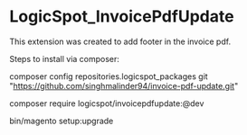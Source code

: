 # LogicSpot_InvoicePdfUpdate
This extension was created to add footer in the invoice pdf.

Steps to install via composer:

composer config repositories.logicspot_packages git "https://github.com/singhmalinder94/invoice-pdf-update.git"

composer require logicspot/invoicepdfupdate:@dev

bin/magento setup:upgrade
